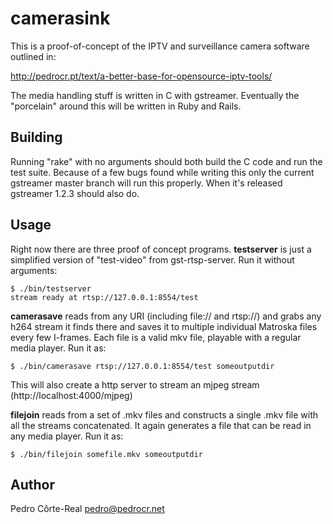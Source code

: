 # camerasink

This is a proof-of-concept of the IPTV and surveillance camera software outlined in:

http://pedrocr.pt/text/a-better-base-for-opensource-iptv-tools/

The media handling stuff is written in C with gstreamer. Eventually the "porcelain" around this will be written in Ruby and Rails.

## Building

Running "rake" with no arguments should both build the C code and run the test suite. Because of a few bugs found while writing this only the current gstreamer master branch will run this properly. When it's released gstreamer 1.2.3 should also do.

## Usage

Right now there are three proof of concept programs. **testserver** is just a simplified version of "test-video" from gst-rtsp-server. Run it without arguments:

    $ ./bin/testserver 
    stream ready at rtsp://127.0.0.1:8554/test

**camerasave** reads from any URI (including file:// and rtsp://) and grabs any h264 stream it finds there and saves it to multiple individual Matroska files every few I-frames. Each file is a valid mkv file, playable with a regular media player. Run it as:

    $ ./bin/camerasave rtsp://127.0.0.1:8554/test someoutputdir

This will also create a http server to stream an mjpeg stream (http://localhost:4000/mjpeg)

**filejoin** reads from a set of .mkv files and constructs a single .mkv file with all the streams concatenated. It again generates a file that can be read in any media player. Run it as:

    $ ./bin/filejoin somefile.mkv someoutputdir

## Author

Pedro Côrte-Real <pedro@pedrocr.net>
    
